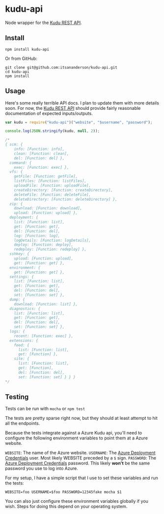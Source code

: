 # kudu-api
Node wrapper for the [Kudu REST API](https://github.com/projectkudu/kudu/wiki/REST-API).

Install
---

`npm install kudu-api`

Or from GitHub:

```
git clone git@github.com:itsananderson/kudu-api.git
cd kudu-api
npm install
```

Usage
---

Here's some really terrible API docs.
I plan to update them with more details soon.
For now, the [Kudu REST API](https://github.com/projectkudu/kudu/wiki/REST-API) should provide fairly reasonable documentation of expected inputs/outputs.

```javascript
var kudu = require("kudu-api")("website", "$username", "password");

console.log(JSON.stringify(kudu, null, 2));

/*
{ scm: {
    info: [Function: info],
    clean: [Function: clean],
    del: [Function: del] },
  command: {
    exec: [Function: exec] },
  vfs: {
    getFile: [Function: getFile],
    listFiles: [Function: listFiles],
    uploadFile: [Function: uploadFile],
    createDirectory: [Function: createDirectory],
    deleteFile: [Function: deleteFile],
    deleteDirectory: [Function: deleteDirectory] },
  zip: {
    download: [Function: download],
    upload: [Function: upload] },
  deployment: {
    list: [Function: list],
    get: [Function: get],
    del: [Function: del],
    log: [Function: log],
    logDetails: [Function: logDetails],
    deploy: [Function: deploy],
    redeploy: [Function: redeploy] },
  sshkey: {
    upload: [Function: upload],
    get: [Function: get] },
  environment: {
    get: [Function: get] },
  settings: {
    list: [Function: list],
    get: [Function: get],
    del: [Function: del],
    set: [Function: set] },
  dump: {
    download: [Function: list] },
  diagnostics: {
    list: [Function: list],
    get: [Function: get],
    del: [Function: del],
    set: [Function: set] },
  logs: {
    recent: [Function: exec] },
  extensions: {
    feed: {
      list: [Function: list],
      get: [Function] },
    site: {
      list: [Function: list],
      get: [Function],
      del: [Function: del],
      set: [Function: set] } } }
*/

```

Testing
---

Tests can be run with `mocha` or `npm test`

The tests are pretty sparse right now, but they should at least attempt to hit all the endpoints.

Because the tests integrate against a Azure Kudu api, you'll need to configure the following environment variables to point them at a Azure website.

`WEBSITE`: The name of the Azure website.
`USERNAME`: The [Azure Deployment Credentials](https://github.com/projectkudu/kudu/wiki/Deployment-credentials) user. Most likely WEBSITE preceded by a `$` sign.
`PASSWORD`: The [Azure Deployment Credentials](https://github.com/projectkudu/kudu/wiki/Deployment-credentials) password. This likely **won't** be the same password you use to log into Azure.

For my setup, I have a simple script that I use to set these variables and run the tests:

```
WEBSITE=foo USERNAME=$foo PASSWORD=12345fake mocha $1
```

You can also just configure these environment variables globally if you wish. Steps for doing this depend on your operating system.
